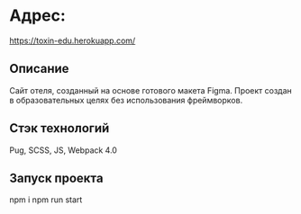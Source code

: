 # Адрес:
https://toxin-edu.herokuapp.com/

## Описание

Сайт отеля, созданный на основе готового макета Figma. 
Проект создан в образовательных целях без использования фреймворков.

## Стэк технологий

Pug, SCSS, JS, Webpack 4.0

## Запуск проекта
npm i
npm run start

